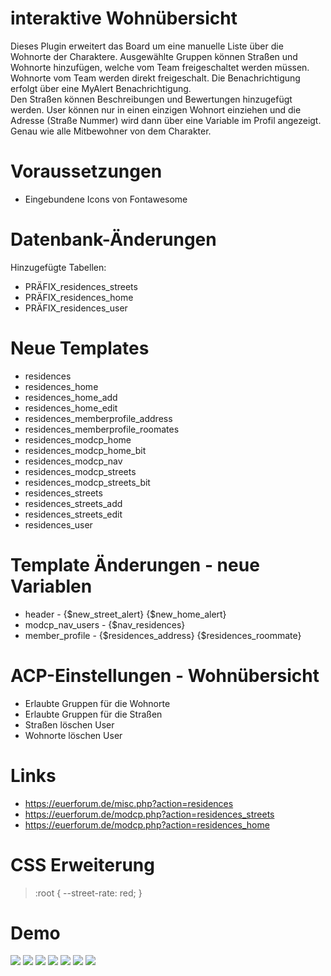 # interaktive Wohnübersicht
Dieses Plugin erweitert das Board um eine manuelle Liste über die Wohnorte der Charaktere. Ausgewählte Gruppen können Straßen und Wohnorte hinzufügen, welche vom Team freigeschaltet werden müssen. Wohnorte vom Team werden direkt freigeschalt. Die Benachrichtigung erfolgt über eine MyAlert Benachrichtigung.<br>
Den Straßen können Beschreibungen und Bewertungen hinzugefügt werden. User können nur in einen einzigen Wohnort einziehen und die Adresse (Straße Nummer) wird dann über eine Variable im Profil angezeigt. Genau wie alle Mitbewohner von dem Charakter.

# Voraussetzungen
- Eingebundene Icons von Fontawesome

# Datenbank-Änderungen
Hinzugefügte Tabellen:
- PRÄFIX_residences_streets
- PRÄFIX_residences_home
- PRÄFIX_residences_user

# Neue Templates
- residences
- residences_home	
- residences_home_add	
- residences_home_edit
- residences_memberprofile_address
- residences_memberprofile_roomates
- residences_modcp_home
- residences_modcp_home_bit
- residences_modcp_nav	
- residences_modcp_streets
- residences_modcp_streets_bit
- residences_streets
- residences_streets_add	
- residences_streets_edit
- residences_user

# Template Änderungen - neue Variablen
- header - {$new_street_alert} {$new_home_alert}
- modcp_nav_users - {$nav_residences}
- member_profile - {$residences_address} {$residences_roommate}

# ACP-Einstellungen - Wohnübersicht
- Erlaubte Gruppen für die Wohnorte
- Erlaubte Gruppen für die Straßen
- Straßen löschen User
- Wohnorte löschen User

# Links
- https://euerforum.de/misc.php?action=residences
- https://euerforum.de/modcp.php?action=residences_streets
- https://euerforum.de/modcp.php?action=residences_home

# CSS Erweiterung
<blockquote>
  :root {
  --street-rate: red;
  }
  </blockquote>

# Demo
<img src="https://stormborn.at/plugins/wohnuebersicht_add.png">
<img src="https://stormborn.at/plugins/wohnuebersicht_streets.png">
<img src="https://stormborn.at/plugins/wohnuebersicht_streets2.png">
<img src="https://stormborn.at/plugins/wohnuebersicht_profil.png">
<img src="https://stormborn.at/plugins/wohnuebersicht_alerts.png">
<img src="https://stormborn.at/plugins/wohnuebersicht_modcp.png">
<img src="https://stormborn.at/plugins/wohnuebersicht_modcp2.png">
